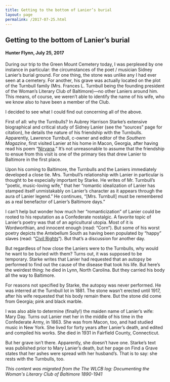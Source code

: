 ```yaml
---
title: Getting to the bottom of Lanier’s burial
layout: page
permalink: /2017-07-25.html
---
```

<style>
    .container{
        font-size:1.4em;
    }
</style>
## Getting to the bottom of Lanier’s burial
#### Hunter Flynn, July 25, 2017

During our trip to the Green Mount Cemetery today, I was perplexed by one instance in particular: the circumstances of the poet / musician Sidney Lanier’s burial ground. For one thing, the stone was unlike any I had ever seen at a cemetery. For another, his grave was actually located on the plot of the Turnbull family (Mrs. Frances L. Turnbull being the founding president of the Woman’s Literary Club of Baltimore)—no other Laniers around him. This means, of course, we weren’t able to identify the name of his wife, who we know also to have been a member of the Club.

I decided to see what I could find out concerning all of the above.

First of all: why the Turnbulls? In Aubrey Harrison Starke’s extensive biographical and critical study of Sidney Lanier (see the “sources” page for citation), he details the nature of his friendship with the Turnbulls. Apparently, Lawrence Turnbull, c-owner and editor of the *Southern Magazine*,  first visited Lanier at his home in Macon, Georgia, after having read his poem “[Nirvana](https://allpoetry.com/poem/8445487-Nirvana-by-Sidney-Lanier).” It’s not unreasonable to assume that the friendship to ensue from this visit is one of the primary ties that drew Lanier to Baltimore in the first place.

Upon his coming to Baltimore, the Turnbulls and the Laniers immediately developed a close tie. Mrs. Turnbull’s relationship with Lanier in particular is thought to be especially important by Starke. He writes of Mr. Turnbull’s “poetic, music-loving wife,” that her “romantic idealization of Lanier has stamped itself unmistakably on Lanier’s character as it appears through the aura of Lanier legend.” He continues, “[Mrs. Turnbull] must be remembered as a real benefactor of Lanier’s Baltimore days.”

I can’t help but wonder how much her “romanticization” of Lanier could be rooted to his reputation as a Confederate nostalgic. A favorite topic of Lanier’s poetry was that of an agricultural utopia. Most of it is Wordworthian, and innocent enough (read: “Corn“). But some of his worst poetry depicts the Antebellum South as having been populated by “happy” slaves (read: “[Civil Rights](https://www.poetrynook.com/poem/civil-rights)“). But that’s a discussion for another day.

But regardless of how close the Laniers were to the Turnbulls, why would he want to be buried with them? Turns out, it was supposed to be temporary. Starke writes that Lanier had requested that an autopsy be performed to find out the cause of the disease that took his life. But here’s the weirdest thing: he died in Lynn, North Carolina. But they carried his body all the way to Baltimore.

For reasons not specified by Starke, the autopsy was never performed. He was interred at the Turnbull lot in 1881. The stone wasn’t erected until 1917, after his wife requested that his body remain there. But the stone did come from Georgia; pink and black marble.

I was also able to determine (finally!) the maiden name of Lanier’s wife: Mary Day. Turns out Lanier met her in the middle of his time in the Confederate Army, in 1863. She was from Macon, too, and had studied music in New York. She lived for forty years after Lanier’s death, and edited and compiled his works. She died in 1931 in Fairfield County, Connecticut.

But her grave isn’t there. Apparently, she doesn’t have one. Starke’s text was published prior to Mary Lanier’s death, but her page on Find a Grave states that her ashes were spread with her husband’s. That is to say: she rests with the Turnbulls, too.

*This content was migrated from the The WLCB log: Documenting the Woman's Literary Club of Baltimore 1890-1941*